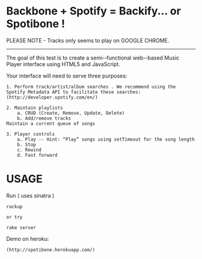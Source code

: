 Backbone + Spotify = Backify... or Spotibone !
==============================================

PLEASE NOTE - Tracks only seems to play on GOOGLE CHROME.

***

The goal of this test is to create a semi-­‐functional web-­‐based Music Player interface using HTML5 and JavaScript.

Your interface will need to serve three purposes:

	1. Perform track/artist/album searches . We recommend using the Spotify Metadata API to facilitate these searches: (http://developer.spotify.com/en/)

	2. Maintain playlists 
		a. CRUD (Create, Remove, Update, Delete) 
		b. Add/remove tracks 
	Maintain a current queue of songs 

	3. Player controls 
		a. Play -­‐ Hint: “Play” songs using setTimeout for the song length 
		b. Stop 
		c. Rewind 
		d. Fast forward

USAGE
=====

Run ( uses sinatra )


    rackup

    or try

    rake server


Demo on heroku:

	(http://spotibone.herokuapp.com/)
